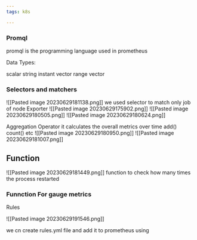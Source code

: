```yaml
---
tags: k8s

---
```


### Promql
promql is the programming language used in prometheus 

Data Types:

scalar
string 
instant vector
range vector

### Selectors and matchers
![[Pasted image 20230629181138.png]]
we used selector to match only job of node Exporter
![[Pasted image 20230629175902.png]]
![[Pasted image 20230629180505.png]]
![[Pasted image 20230629180624.png]]

Aggregation Operator
it calculates the overall metrics over time
add()
count()
etc
![[Pasted image 20230629180950.png]]
![[Pasted image 20230629181007.png]]


## Function
![[Pasted image 20230629181449.png]]
function to check how many times the process restarted

### Funnction For gauge metrics

Rules

![[Pasted image 20230629191546.png]]

we cn create rules.yml file and add it to prometheus using